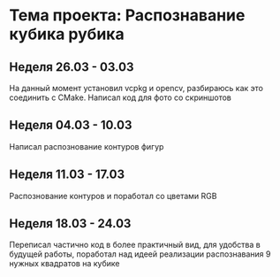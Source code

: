 # Тема проекта: Распознавание кубика рубика 

## Неделя 26.03 - 03.03
На данный момент установил vcpkg и opencv, разбираюсь как это соединить с CMake. Написал код для фото со скриншотов

## Неделя 04.03 - 10.03
Написал распознование контуров фигур

## Неделя 11.03 - 17.03
Распознование контуров и поработал со цветами RGB

## Неделя 18.03 - 24.03
Переписал частично код в более практичный вид, для удобства в будущей работы, поработал над идеей реализации распознавания 9 нужных квадратов на кубике
